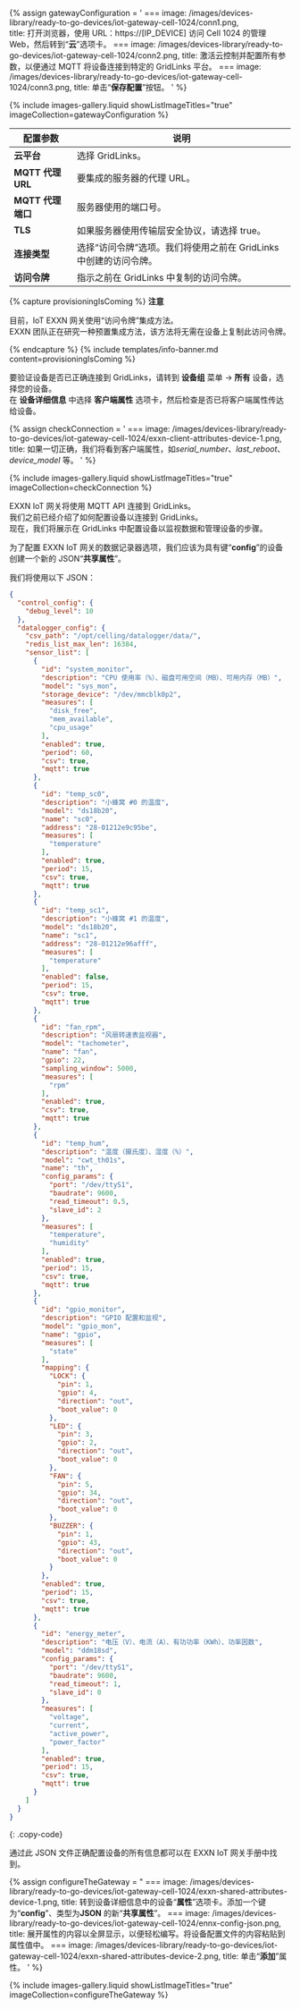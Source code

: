 {% assign gatewayConfiguration = '
    ===
        image: /images/devices-library/ready-to-go-devices/iot-gateway-cell-1024/conn1.png,  
        title: 打开浏览器，使用 URL：https://[IP_DEVICE] 访问 Cell 1024 的管理 Web，然后转到“<b>云</b>”选项卡。
    ===
        image: /images/devices-library/ready-to-go-devices/iot-gateway-cell-1024/conn2.png,
        title: 激活云控制并配置所有参数，以便通过 MQTT 将设备连接到特定的 GridLinks 平台。
    ===
        image: /images/devices-library/ready-to-go-devices/iot-gateway-cell-1024/conn3.png,
        title: 单击“<b>保存配置</b>”按钮。
'
%}  

{% include images-gallery.liquid showListImageTitles="true" imageCollection=gatewayConfiguration %}

| 配置参数 | 说明 |
|-|-|
|**云平台**| 选择 GridLinks。 |
|**MQTT 代理 URL**| 要集成的服务器的代理 URL。 |
|**MQTT 代理端口**| 服务器使用的端口号。 |
|**TLS**| 如果服务器使用传输层安全协议，请选择 true。 |
|**连接类型**| 选择“访问令牌”选项。我们将使用之前在 GridLinks 中创建的访问令牌。 |
|**访问令牌**| 指示之前在 GridLinks 中复制的访问令牌。 |

{% capture provisioningIsComing %}
**注意**

目前，IoT EXXN 网关使用“访问令牌”集成方法。  
EXXN 团队正在研究一种预置集成方法，该方法将无需在设备上复制此访问令牌。  

{% endcapture %}
{% include templates/info-banner.md content=provisioningIsComing %}

要验证设备是否已正确连接到 GridLinks，请转到 **设备组** 菜单 -> **所有** 设备，选择您的设备。  
在 **设备详细信息** 中选择 **客户端属性** 选项卡，然后检查是否已将客户端属性传达给设备。  

{% assign checkConnection = '
    ===
        image: /images/devices-library/ready-to-go-devices/iot-gateway-cell-1024/exxn-client-attributes-device-1.png,
        title: 如果一切正确，我们将看到客户端属性，如<i>serial_number</i>、<i>last_reboot</i>、<i>device_model</i> 等。
'
%}

{% include images-gallery.liquid showListImageTitles="true" imageCollection=checkConnection %}

EXXN IoT 网关将使用 MQTT API 连接到 GridLinks。  
我们之前已经介绍了如何配置设备以连接到 GridLinks。  
现在，我们将展示在 GridLinks 中配置设备以监视数据和管理设备的步骤。  

为了配置 EXXN IoT 网关的数据记录器选项，我们应该为具有键“**config**”的设备创建一个新的 JSON“**共享属性**”。  

我们将使用以下 JSON：

```json
{
  "control_config": {
    "debug_level": 10
  },
  "datalogger_config": {
    "csv_path": "/opt/celling/datalogger/data/",
    "redis_list_max_len": 16384,
    "sensor_list": [
      {
        "id": "system_monitor",
        "description": "CPU 使用率（%）、磁盘可用空间（MB）、可用内存（MB）",
        "model": "sys_mon",
        "storage_device": "/dev/mmcblk0p2",
        "measures": [
          "disk_free",
          "mem_available",
          "cpu_usage"
        ],
        "enabled": true,
        "period": 60,
        "csv": true,
        "mqtt": true
      },
      {
        "id": "temp_sc0",
        "description": "小蜂窝 #0 的温度",
        "model": "ds18b20",
        "name": "sc0",
        "address": "28-01212e9c95be",
        "measures": [
          "temperature"
        ],
        "enabled": true,
        "period": 15,
        "csv": true,
        "mqtt": true
      },
      {
        "id": "temp_sc1",
        "description": "小蜂窝 #1 的温度",
        "model": "ds18b20",
        "name": "sc1",
        "address": "28-01212e96afff",
        "measures": [
          "temperature"
        ],
        "enabled": false,
        "period": 15,
        "csv": true,
        "mqtt": true
      },
      {
        "id": "fan_rpm",
        "description": "风扇转速表监视器",
        "model": "tachometer",
        "name": "fan",
        "gpio": 22,
        "sampling_window": 5000,
        "measures": [
          "rpm"
        ],
        "enabled": true,
        "csv": true,
        "mqtt": true
      },
      {
        "id": "temp_hum",
        "description": "温度（摄氏度）、湿度（%）",
        "model": "cwt_th01s",
        "name": "th",
        "config_params": {
          "port": "/dev/ttyS1",
          "baudrate": 9600,
          "read_timeout": 0.5,
          "slave_id": 2
        },
        "measures": [
          "temperature",
          "humidity"
        ],
        "enabled": true,
        "period": 15,
        "csv": true,
        "mqtt": true
      },
      {
        "id": "gpio_monitor",
        "description": "GPIO 配置和监视",
        "model": "gpio_mon",
        "name": "gpio",
        "measures": [
          "state"
        ],
        "mapping": {
          "LOCK": {
            "pin": 1,
            "gpio": 4,
            "direction": "out",
            "boot_value": 0
          },
          "LED": {
            "pin": 3,
            "gpio": 2,
            "direction": "out",
            "boot_value": 0
          },
          "FAN": {
            "pin": 5,
            "gpio": 34,
            "direction": "out",
            "boot_value": 0
          },
          "BUZZER": {
            "pin": 1,
            "gpio": 43,
            "direction": "out",
            "boot_value": 0
          }
        },
        "enabled": true,
        "period": 15,
        "csv": true,
        "mqtt": true
      },
      {
        "id": "energy_meter",
        "description": "电压（V）、电流（A）、有功功率（KWh）、功率因数",
        "model": "ddm18sd",
        "config_params": {
          "port": "/dev/ttyS1",
          "baudrate": 9600,
          "read_timeout": 1,
          "slave_id": 0
        },
        "measures": [
          "voltage",
          "current",
          "active_power",
          "power_factor"
        ],
        "enabled": true,
        "period": 15,
        "csv": true,
        "mqtt": true
      }
    ]
  }
}
```
{: .copy-code}

通过此 JSON 文件正确配置设备的所有信息都可以在 EXXN IoT 网关手册中找到。

{% assign configureTheGateway = "
    ===
        image: /images/devices-library/ready-to-go-devices/iot-gateway-cell-1024/exxn-shared-attributes-device-1.png,
        title: 转到设备详细信息中的设备“<b>属性</b>”选项卡。添加一个键为“<b>config</b>”、类型为<b>JSON</b> 的新“<b>共享属性</b>”。
    ===
        image: /images/devices-library/ready-to-go-devices/iot-gateway-cell-1024/ennx-config-json.png,
        title: 展开属性的内容以全屏显示，以便轻松编写。将设备配置文件的内容粘贴到属性值中。
    ===
        image: /images/devices-library/ready-to-go-devices/iot-gateway-cell-1024/exxn-shared-attributes-device-2.png,
        title: 单击“<b>添加</b>”属性。
'
%}

{% include images-gallery.liquid showListImageTitles="true" imageCollection=configureTheGateway %}